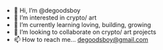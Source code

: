 - 👋 Hi, I’m @degoodsboy
- 👀 I’m interested in crypto/ art
- 🌱 I’m currently learning loving, building, growing
- 💞️ I’m looking to collaborate on crypto/ art projects
- 📫 How to reach me... degoodsboy@gmail.com

<!---
degoodsboy/degoodsboy is a ✨ special ✨ repository because its `README.md` (this file) appears on your GitHub profile.
You can click the Preview link to take a look at your changes.
--->
